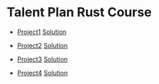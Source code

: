 # Talent Plan Rust Course

- [Project1](https://github.com/pingcap/talent-plan/blob/master/courses/rust/projects/project-1/README.md) [Solution](https://github.com/L-LYR/tp-rust-course/tree/project1)

- [Project2](https://github.com/pingcap/talent-plan/blob/master/courses/rust/projects/project-2/README.md) [Solution](https://github.com/L-LYR/tp-rust-course/tree/project2)

- [Project3](https://github.com/pingcap/talent-plan/blob/master/courses/rust/projects/project-3/README.md) [Solution](https://github.com/L-LYR/tp-rust-course/tree/project3)

- [Project4](https://github.com/pingcap/talent-plan/blob/master/courses/rust/projects/project-4/README.md) [Solution](https://github.com/L-LYR/tp-rust-course/tree/project4)
